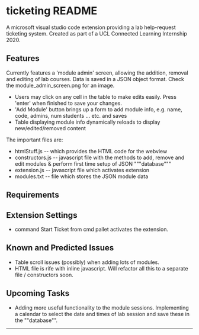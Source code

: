 # ticketing README

A microsoft visual studio code extension providing a lab help-request ticketing system. Created as part of a UCL Connected Learning Internship 2020.

## Features

Currently features a 'module admin' screen, allowing the addition, removal and editing of lab courses. Data is saved in a JSON object format. Check the module_admin_screen.png for an image. 

* Users may click on any cell in the table to make edits easily. Press 'enter' when finished to save your changes. 
* 'Add Module' button brings up a form to add module info, e.g. name, code, admins, num students ... etc. and saves 
* Table displaying module info dynamically reloads to display new/edited/removed content 

The important files are: 

* htmlStuff.js      -- which provides the HTML code for the webview
* constructors.js   -- javascript file with the methods to add, remove and edit modules & perform first time setup of JSON """database"""
* extension.js      -- javascript file which activates extension 
* modules.txt       -- file which stores the JSON module data

## Requirements

## Extension Settings

* command Start Ticket from cmd pallet activates the extension. 

## Known and Predicted Issues

* Table scroll issues (possibly) when adding lots of modules. 
* HTML file is rife with inline javascript. Will refactor all this to a separate file / constructors soon.

## Upcoming Tasks 
* Adding more useful functionality to the module sessions. Implementing a calendar to select the date and times of lab session and save these in the ""database"".  


-----------------------------------------------------------------------------------------------------------
